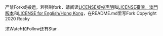 严禁Fork或搬运，若强制fork，请阅读[LICENSE版权声明](LICENSE)和[LICENSE臺灣，澳門版本](LICENSE-tw)和[LICENSE for English/Hong Kong](LICENSE-English)，在README.md里写Fork Copyright 2020 Rocky

求Watch和Follow还有Star
